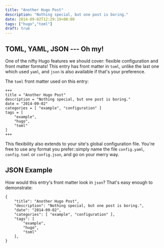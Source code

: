 ```yaml
---
title: "Another Hugo Post"
description: "Nothing special, but one post is boring."
date: 2014-09-02T12:29:19+08:00
tags: ["hugo","toml"]
draft: true
---
```


TOML, YAML, JSON --- Oh my!
-------------------------

One of the nifty Hugo features we should cover: flexible configuration and front matter formats! This entry has front
matter in `toml`, unlike the last one which used `yaml`, and `json` is also available if that's your preference.

<!--more-->

The `toml` front matter used on this entry:

```
+++
title = "Another Hugo Post"
description = "Nothing special, but one post is boring."
date = "2014-09-02"
categories = [ "example", "configuration" ]
tags = [
    "example",
    "hugo",
    "toml"
]
+++
```

This flexibility also extends to your site's global configuration file. You're free to use any format you prefer::simply
name the file `config.yaml`, `config.toml` or `config.json`, and go on your merry way.

JSON Example
------------

How would this entry's front matter look in `json`? That's easy enough to demonstrate:

```
{
    "title": "Another Hugo Post",
    "description": "Nothing special, but one post is boring.",
    "date": "2014-09-02",
    "categories": [ "example", "configuration" ],
    "tags": [
        "example",
        "hugo",
        "toml"
    ],
}
```